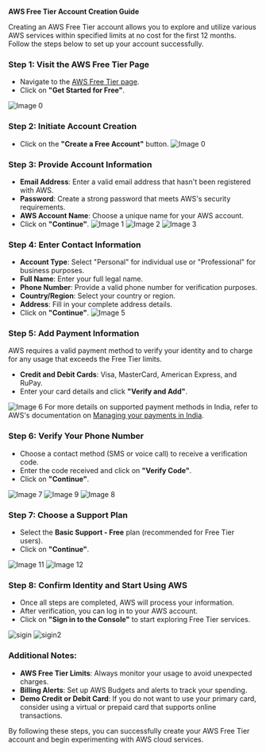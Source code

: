 **AWS Free Tier Account Creation Guide**

Creating an AWS Free Tier account allows you to explore and utilize various AWS services within specified limits at no cost for the first 12 months. Follow the steps below to set up your account successfully.

### **Step 1: Visit the AWS Free Tier Page**
- Navigate to the [AWS Free Tier page](https://aws.amazon.com/free/).
- Click on **"Get Started for Free"**.

![Image 0](images/image0.png)

### **Step 2: Initiate Account Creation**
- Click on the **"Create a Free Account"** button.
![Image 0](images/image0.png)

### **Step 3: Provide Account Information**
- **Email Address**: Enter a valid email address that hasn't been registered with AWS.
- **Password**: Create a strong password that meets AWS's security requirements.
- **AWS Account Name**: Choose a unique name for your AWS account.
- Click on **"Continue"**.
![Image 1](images/image1.png)
![Image 2](images/image2.png)
![Image 3](images/image3.png)

### **Step 4: Enter Contact Information**
- **Account Type**: Select "Personal" for individual use or "Professional" for business purposes.
- **Full Name**: Enter your full legal name.
- **Phone Number**: Provide a valid phone number for verification purposes.
- **Country/Region**: Select your country or region.
- **Address**: Fill in your complete address details.
- Click on **"Continue"**.
![Image 5](images/image5.png)

### **Step 5: Add Payment Information**
AWS requires a valid payment method to verify your identity and to charge for any usage that exceeds the Free Tier limits. 

- **Credit and Debit Cards**: Visa, MasterCard, American Express, and RuPay.
- Enter your card details and click **"Verify and Add"**.

![Image 6](images/image6.png)
For more details on supported payment methods in India, refer to AWS's documentation on [Managing your payments in India](https://docs.aws.amazon.com/awsaccountbilling/latest/aboutv2/edit-aispl-payment-method.html).

### **Step 6: Verify Your Phone Number**
- Choose a contact method (SMS or voice call) to receive a verification code.
- Enter the code received and click on **"Verify Code"**.
- Click on **"Continue"**.

![Image 7](images/image7.png)
![Image 9](images/image9.png)
![Image 8](images/image8.png)

### **Step 7: Choose a Support Plan**
- Select the **Basic Support - Free** plan (recommended for Free Tier users).
- Click on **"Continue"**.

![Image 11](images/image11.png)
![Image 12](images/image12.png)
### **Step 8: Confirm Identity and Start Using AWS**
- Once all steps are completed, AWS will process your information.
- After verification, you can log in to your AWS account.
- Click on **"Sign in to the Console"** to start exploring Free Tier services.

![sigin](images/sigin.png)
![sigin2](images/sigin2.png)

### **Additional Notes:**
- **AWS Free Tier Limits**: Always monitor your usage to avoid unexpected charges.
- **Billing Alerts**: Set up AWS Budgets and alerts to track your spending.
- **Demo Credit or Debit Card**: If you do not want to use your primary card, consider using a virtual or prepaid card that supports online transactions.

By following these steps, you can successfully create your AWS Free Tier account and begin experimenting with AWS cloud services.




